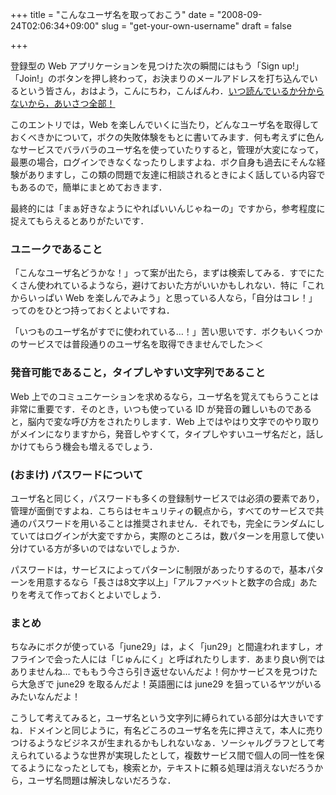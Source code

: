 +++
title = "こんなユーザ名を取っておこう"
date = "2008-09-24T02:06:34+09:00"
slug = "get-your-own-username"
draft = false

+++

<p>登録型の Web アプリケーションを見つけた次の瞬間にはもう「Sign up!」「Join!」のボタンを押し終わって，お決まりのメールアドレスを打ち込んでいるという皆さん，おはよう，こんにちわ，こんばんわ．<a href="http://www.google.co.jp/search?q=%E5%8F%A4%E9%83%BD%E3%81%B2%E3%81%8B%E3%82%8B+%E3%81%82%E3%81%84%E3%81%95%E3%81%A4%E5%85%A8%E9%83%A8">いつ読んでいるか分からないから，あいさつ全部！</a></p>
<p>このエントリでは，Web を楽しんでいくに当たり，どんなユーザ名を取得しておくべきかについて，ボクの失敗体験をもとに書いてみます．何も考えずに色んなサービスでバラバラのユーザ名を使っていたりすると，管理が大変になって，最悪の場合，ログインできなくなったりしますよね．ボク自身も過去にそんな経験がありますし，この類の問題で友達に相談されるときによく話している内容でもあるので，簡単にまとめておきます．</p>
<p>最終的には「まぁ好きなようにやればいいんじゃねーの」ですから，参考程度に捉えてもらえるとありがたいです．</p>
<h3>ユニークであること</h3>
<p>「こんなユーザ名どうかな！」って案が出たら，まずは検索してみる．すでにたくさん使われているようなら，避けておいた方がいいかもしれない．特に「これからいっぱい Web を楽しんでみよう」と思っている人なら，「自分はコレ！」ってのをひとつ持っておくとよいですね．</p>
<p>「いつものユーザ名がすでに使われている…！」苦い思いです．ボクもいくつかのサービスでは普段通りのユーザ名を取得できませんでした＞＜</p>
<h3>発音可能であること，タイプしやすい文字列であること</h3>
<p>Web 上でのコミュニケーションを求めるなら，ユーザ名を覚えてもらうことは非常に重要です．そのとき，いつも使っている ID が発音の難しいものであると，脳内で変な呼び方をされたりします．Web 上ではやはり文字でのやり取りがメインになりますから，発音しやすくて，タイプしやすいユーザ名だと，話しかけてもらう機会も増えるでしょう．</p>
<h3>(おまけ) パスワードについて</h3>
<p>ユーザ名と同じく，パスワードも多くの登録制サービスでは必須の要素であり，管理が面倒ですよね．こちらはセキュリティの観点から，すべてのサービスで共通のパスワードを用いることは推奨されません．それでも，完全にランダムにしていてはログインが大変ですから，実際のところは，数パターンを用意して使い分けている方が多いのではないでしょうか．</p>
<p>パスワードは，サービスによってパターンに制限があったりするので，基本パターンを用意するなら「長さは8文字以上」「アルファベットと数字の合成」あたりを考えて作っておくとよいでしょう．</p>
<h3>まとめ</h3>
<p>ちなみにボクが使っている「june29」は，よく「jun29」と間違われますし，オフラインで会った人には「じゅんにく」と呼ばれたりします．あまり良い例ではありませんね… でももう今さら引き返せないんだよ！何かサービスを見つけたら大急ぎで june29 を取るんだよ！英語圏には june29 を狙っているヤツがいるみたいなんだよ！</p>
<p>こうして考えてみると，ユーザ名という文字列に縛られている部分は大きいですね．ドメインと同じように，有名どころのユーザ名を先に押さえて，本人に売りつけるようなビジネスが生まれるかもしれないなぁ．ソーシャルグラフとして考えられているような世界が実現したとして，複数サービス間で個人の同一性を保てるようになったとしても，検索とか，テキストに頼る処理は消えないだろうから，ユーザ名問題は解決しないだろうな．</p>
